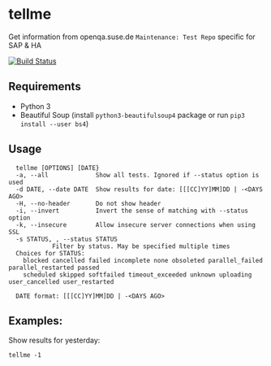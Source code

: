 # tellme

Get information from openqa.suse.de `Maintenance: Test Repo` specific for SAP & HA

[![Build Status](https://travis-ci.org/ricardobranco777/tellme.svg?branch=master)](https://travis-ci.org/ricardobranco777/tellme)

## Requirements

- Python 3
- Beautiful Soup (install `python3-beautifulsoup4` package or run `pip3 install --user bs4`)

## Usage

```
  tellme [OPTIONS] [DATE}
  -a, --all             Show all tests. Ignored if --status option is used
  -d DATE, --date DATE  Show results for date: [[[CC]YY]MM]DD | -<DAYS AGO>
  -H, --no-header       Do not show header
  -i, --invert          Invert the sense of matching with --status option
  -k, --insecure        Allow insecure server connections when using SSL
  -s STATUS, , --status STATUS
			Filter by status. May be specified multiple times
  Choices for STATUS:
	blocked cancelled failed incomplete none obsoleted parallel_failed parallel_restarted passed
	scheduled skipped softfailed timeout_exceeded unknown uploading user_cancelled user_restarted

  DATE format: [[[CC]YY]MM]DD | -<DAYS AGO>
```

## Examples:

Show results for yesterday:

`tellme -1`

